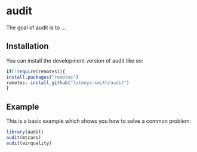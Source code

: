 
# audit

<!-- badges: start -->
<!-- badges: end -->

The goal of audit is to ...

## Installation

You can install the development version of audit like so:

``` r
if(!require(remotes)){
install.packages("remotes")
remotes::install_github("latonya-smith/audit")
}
```

## Example

This is a basic example which shows you how to solve a common problem:

``` r
library(audit)
audit(mtcars)
audit(airquality)
```

